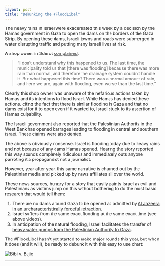 ```yaml
---
layout: post
title: "Debunking the #FloodLibel"
---
```


The heavy rains in Israel were exacerbated this week by a decision by the Hamas government in Gaza to open the dams on the borders of the Gaza Strip. By opening these dams, Israeli towns and roads were submerged in water disrupting traffic and putting many Israeli lives at risk.

A shop owner in Sderot [complained](http://www.timesofisrael.com/rain-wind-prompt-road-closures-as-winter-weather-returns/).

>“I don’t understand why this happened to us. The last time, the municipality told us that [there was flooding] because there was more rain than normal, and therefore the drainage system couldn’t handle it. But what happened this time? There was a normal amount of rain, and here we are, again with flooding, even worse than the last time.”

Clearly this shop owner was unaware of the nefarious actions taken by Hamas and its intentions to flood Israel. While Hamas has denied these actions, citing the fact that there is similar flooding in Gaza and that no dams exist for it to open even if it wanted to, Israel stuck to its assertion of Hamas culpability.

The Israeli government also reported that the Palestinian Authority in the West Bank has opened barrages leading to flooding in central and southern Israel. These claims were also denied.

The above is obviously nonsense. Israel is flooding today due to heavy rains and not because of any dams Hamas opened. Hearing the story reported this way sounds completely ridiculous and immediately outs anyone parroting it a propagandist not a journalist.

However, year after year, this same narrative is churned out by the Palestinian media and picked up by news affiliates all over the world.

These news sources, hungry for a story that easily paints Israel as evil and Palestinians as victims jump on this without bothering to do the most basic research that would tell them:

1. There are no dams around Gaza to be opened as admitted by [Al Jazeera in an uncharacteristically forceful retraction](http://www.aljazeera.com/news/2015/02/gazans-flee-floods-caused-israel-dams-opening-150222115950849.html).
2. Israel suffers from the same exact flooding at the same exact time (see above videos).
3. In anticipation of the natural flooding, Israel facilitates the transfer of [heavy water pumps from the Palestinian Authority to Gaza](http://honestreporting.com/dam-busted-palestinian-lie-exposed/).

The #FloodLibel hasn’t yet started to make major rounds this year, but when it does (and it will), be ready to debunk it with this easy to use chart:

![Bibi v. Bujie](http://www.israellycool.com/wordpress/wp-content/uploads/FloodLibel-1.jpg)

_____





















